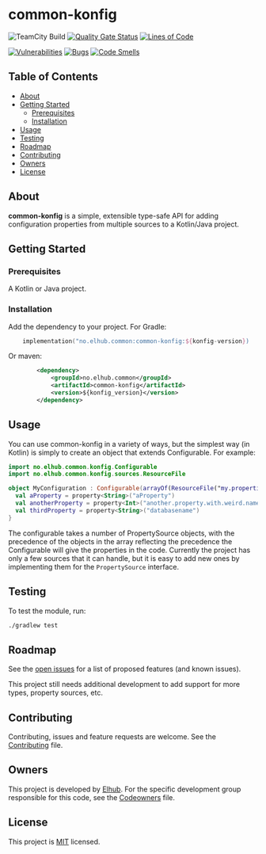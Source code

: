 # common-konfig

<!-- PROJECT SHIELDS -->
![TeamCity Build](https://teamcity.elhub.cloud/app/rest/builds/buildType:(id:Common_CommonKonfigAutoRelease_AutoRelease)/statusIcon)
[![Quality Gate Status](https://sonar.elhub.cloud/api/project_badges/measure?project=no.elhub.common%3Acommon-konfig&metric=alert_status)](https://sonar.elhub.cloud/dashboard?id=no.elhub.common%3Acommon-konfig)
[![Lines of Code](https://sonar.elhub.cloud/api/project_badges/measure?project=no.elhub.common%3Acommon-konfig&metric=ncloc)](https://sonar.elhub.cloud/dashboard?id=no.elhub.common%3Acommon-konfig)

[![Vulnerabilities](https://sonar.elhub.cloud/api/project_badges/measure?project=no.elhub.common%3Acommon-konfig&metric=vulnerabilities)](https://sonar.elhub.cloud/dashboard?id=no.elhub.common%3Acommon-konfig)
[![Bugs](https://sonar.elhub.cloud/api/project_badges/measure?project=no.elhub.common%3Acommon-konfig&metric=bugs)](https://sonar.elhub.cloud/dashboard?id=no.elhub.common%3Acommon-konfig)
[![Code Smells](https://sonar.elhub.cloud/api/project_badges/measure?project=no.elhub.common%3Acommon-konfig&metric=code_smells)](https://sonar.elhub.cloud/dashboard?id=no.elhub.common%3Acommon-konfig)

## Table of Contents

* [About](#about)
* [Getting Started](#getting-started)
  * [Prerequisites](#prerequisites)
  * [Installation](#installation)
* [Usage](#usage)
* [Testing](#testing)
* [Roadmap](#roadmap)
* [Contributing](#contributing)
* [Owners](#owners)
* [License](#license)


## About

**common-konfig** is a simple, extensible type-safe API for adding configuration properties from multiple sources
to a Kotlin/Java project.

## Getting Started

### Prerequisites

A Kotlin or Java project.

### Installation

Add the dependency to your project. For Gradle:

```kotlin
    implementation("no.elhub.common:common-konfig:${konfig-version})
```

Or maven:
```xml
        <dependency>
            <groupId>no.elhub.common</groupId>
            <artifactId>common-konfig</artifactId>
            <version>${konfig_version}</version>
        </dependency>
```

## Usage

You can use common-konfig in a variety of ways, but the simplest way (in Kotlin) is simply to create an object that
extends Configurable. For example:

```kotlin
import no.elhub.common.konfig.Configurable
import no.elhub.common.konfig.sources.ResourceFile

object MyConfiguration : Configurable(arrayOf(ResourceFile("my.properties"))) {
  val aProperty = property<String>("aProperty")
  val anotherProperty = property<Int>("another.property.with.weird.name")
  val thirdProperty = property<String>("databasename")
}
```

The configurable takes a number of PropertySource objects, with the precedence of the objects in the array reflecting
the precedence the Configurable will give the properties in the code. Currently the project has only a few
sources that it can handle, but it is easy to add new ones by implementing them for the `PropertySource` interface.

## Testing

To test the module, run:
```bash
./gradlew test
```

## Roadmap

See the
[open issues](https://jira.elhub.cloud/issues/?jql=project%20%3D%20TD%20AND%20component%20%3D%20common-konfig%20AND%20resolution%20%3D%20Unresolved)
for a list of proposed features (and known issues).

This project still needs additional development to add support for more types, property sources, etc.

## Contributing

Contributing, issues and feature requests are welcome. See the
[Contributing](https://github.com/elhub/common-konfig/blob/main/CONTRIBUTING.md) file.

## Owners

This project is developed by [Elhub](https://github.com/elhub). For the specific development group responsible for this
code, see the [Codeowners](https://github.com/elhub/common-konfig/blob/main/CODEOWNERS) file.

## License

This project is [MIT](https://link-to/LICENSE.md) licensed.
